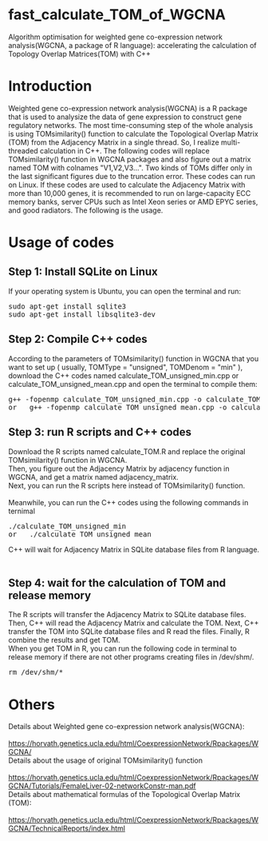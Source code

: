 # fast_calculate_TOM_of_WGCNA
Algorithm optimisation for weighted gene co-expression network analysis(WGCNA, a package of R language): accelerating the calculation of Topology Overlap Matrices(TOM) with C++

<h1>Introduction</h1>

Weighted gene co-expression network analysis(WGCNA) is a R package that is used to analysize the data of gene expression to construct gene regulatory networks. The most time-consuming step of the whole analysis is using TOMsimilarity() function to calculate the Topological Overlap Matrix (TOM) from the Adjacency Matrix in a single thread. So, I realize multi-threaded calculation in C++. The following codes will replace TOMsimilarity() function in WGCNA packages and also figure out a matrix named TOM with colnames "V1,V2,V3...". Two kinds of TOMs differ only in the last significant figures due to the truncation error. These codes can run on Linux. If these codes are used to calculate the Adjacency Matrix with more than 10,000 genes, it is recommended to run on large-capacity ECC memory banks, server CPUs such as Intel Xeon series or AMD EPYC series, and good radiators. The following is the usage.

<h1>Usage of codes</h1>

<h2>Step 1: Install SQLite on Linux</h2>
If your operating system is Ubuntu, you can open the terminal and run:   <br/>
  <pre>sudo apt-get install sqlite3
sudo apt-get install libsqlite3-dev</pre>

<h2>Step 2: Compile C++ codes</h2>
According to the parameters of TOMsimilarity() function in WGCNA that you want to set up ( usually, TOMType = "unsigned", TOMDenom = "min" ), download the C++ codes named calculate_TOM_unsigned_min.cpp or calculate_TOM_unsigned_mean.cpp and open the terminal to compile them:  <br/>
  <pre>g++ -fopenmp calculate_TOM_unsigned_min.cpp -o calculate_TOM_unsigned_min -O3 -lgomp -lpthread -lsqlite3
or   g++ -fopenmp calculate_TOM_unsigned_mean.cpp -o calculate_TOM_unsigned_mean -O3 -lgomp -lpthread -lsqlite3</pre>

<h2>Step 3: run R scripts and C++ codes</h2>
Download the R scripts named calculate_TOM.R and replace the original TOMsimilarity() function in WGCNA.    <br/>
Then, you figure out the Adjacency Matrix by adjacency function in WGCNA, and get a matrix named adjacency_matrix.    <br/>
Next, you can run the R scripts here instead of TOMsimilarity() function.     <br/><br/>
Meanwhile, you can run the C++ codes using the following commands in ternimal  <br/>
  <pre>./calculate_TOM_unsigned_min
or   ./calculate_TOM_unsigned_mean</pre>
C++ will wait for Adjacency Matrix in SQLite database files from R language.   <br/><br/>

<h2>Step 4: wait for the calculation of TOM and release memory</h2>
The R scripts will transfer the Adjacency Matrix to SQLite database files. Then, C++ will read the Adjacency Matrix and calculate the TOM. Next, C++ transfer the TOM into SQLite database files and R read the files. Finally, R combine the results and get TOM.   <br/>
When you get TOM in R, you can run the following code in terminal to release memory if there are not other programs creating files in /dev/shm/.    <br/>
  <pre>rm /dev/shm/*</pre>

<h1>Others</h1>

Details about Weighted gene co-expression network analysis(WGCNA):  <br/>
  &nbsp;&nbsp;&nbsp;&nbsp;  https://horvath.genetics.ucla.edu/html/CoexpressionNetwork/Rpackages/WGCNA/   <br/>
Details about the usage of original TOMsimilarity() function   <br/>
  &nbsp;&nbsp;&nbsp;&nbsp;  https://horvath.genetics.ucla.edu/html/CoexpressionNetwork/Rpackages/WGCNA/Tutorials/FemaleLiver-02-networkConstr-man.pdf  <br/>
Details about mathematical formulas of the Topological Overlap Matrix (TOM): <br/>
  &nbsp;&nbsp;&nbsp;&nbsp;  https://horvath.genetics.ucla.edu/html/CoexpressionNetwork/Rpackages/WGCNA/TechnicalReports/index.html

